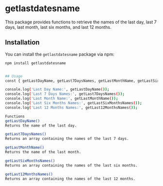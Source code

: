 # getlastdatesname

This package provides functions to retrieve the names of the last day, last 7 days, last month, last six months, and last 12 months.

## Installation

You can install the `getlastdatesname` package via npm:

```bash
npm install getlastdatesname


## Usage
const { getLastDayName, getLast7DaysNames, getLastMonthName, getLastSixMonthsNames, getLast12MonthsNames } = require('getlastdatesname');

console.log('Last Day Name:', getLastDayName());
console.log('Last 7 Days Names:', getLast7DaysNames());
console.log('Last Month Name:', getLastMonthName());
console.log('Last Six Months Names:', getLastSixMonthsNames());
console.log('Last 12 Months Names:', getLast12MonthsNames());

Functions
getLastDayName()
Returns the name of the last day.

getLast7DaysNames()
Returns an array containing the names of the last 7 days.

getLastMonthName()
Returns the name of the last month.

getLastSixMonthsNames()
Returns an array containing the names of the last six months.

getLast12MonthsNames()
Returns an array containing the names of the last 12 months.
